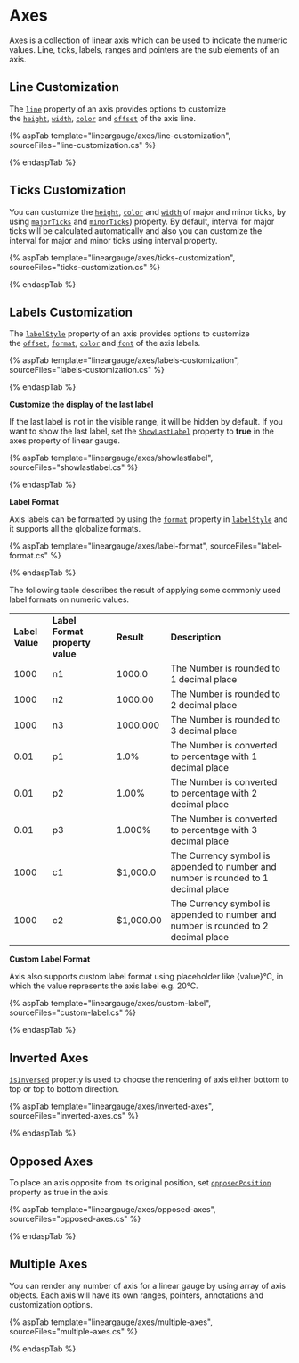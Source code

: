 # Axes

Axes is a collection of linear axis which can be used to indicate the numeric values. Line, ticks, labels, ranges and pointers are the sub elements of an axis.

## Line Customization

The [`line`](https://help.syncfusion.com/cr/aspnetcore-js2/Syncfusion.EJ2.LinearGauge.LinearGaugeLine.html) property of an axis provides options to customize the [`height`](https://help.syncfusion.com/cr/aspnetcore-js2/Syncfusion.EJ2.LinearGauge.LinearGaugeLine.html#Syncfusion_EJ2_LinearGauge_LinearGaugeLine_Height), [`width`](https://help.syncfusion.com/cr/aspnetcore-js2/Syncfusion.EJ2.LinearGauge.LinearGaugeLine.html#Syncfusion_EJ2_LinearGauge_LinearGaugeLine_Width), [`color`](https://help.syncfusion.com/cr/aspnetcore-js2/Syncfusion.EJ2.LinearGauge.LinearGaugeLine.html#Syncfusion_EJ2_LinearGauge_LinearGaugeLine_Color) and [`offset`](https://help.syncfusion.com/cr/aspnetcore-js2/Syncfusion.EJ2.LinearGauge.LinearGaugeLine.html#Syncfusion_EJ2_LinearGauge_LinearGaugeLine_Offset) of the axis line.

{% aspTab template="lineargauge/axes/line-customization", sourceFiles="line-customization.cs" %}

{% endaspTab %}

## Ticks Customization

You can customize the [`height`](https://help.syncfusion.com/cr/aspnetcore-js2/Syncfusion.EJ2.LinearGauge.LinearGaugeTick.html#Syncfusion_EJ2_LinearGauge_LinearGaugeTick_Height), [`color`](https://help.syncfusion.com/cr/aspnetcore-js2/Syncfusion.EJ2.LinearGauge.LinearGaugeTick.html#Syncfusion_EJ2_LinearGauge_LinearGaugeTick_Color) and [`width`](https://help.syncfusion.com/cr/aspnetcore-js2/Syncfusion.EJ2.LinearGauge.LinearGaugeTick.html#Syncfusion_EJ2_LinearGauge_LinearGaugeTick_Width) of major and minor ticks, by using [`majorTicks`](https://help.syncfusion.com/cr/aspnetcore-js2/Syncfusion.EJ2.LinearGauge.LinearGaugeTick.html) and [`minorTicks`](https://help.syncfusion.com/cr/aspnetcore-js2/Syncfusion.EJ2.LinearGauge.LinearGaugeTick.html)) property. By default, interval for major ticks will be calculated automatically and also you can customize the interval for major and minor ticks using interval property.

<!-- markdownlint-disable MD036 -->

{% aspTab template="lineargauge/axes/ticks-customization", sourceFiles="ticks-customization.cs" %}

{% endaspTab %}

## Labels Customization

The [`labelStyle`](https://help.syncfusion.com/cr/aspnetcore-js2/Syncfusion.EJ2.LinearGauge.LinearGaugeLabel.html) property of an axis provides options to
customize the [`offset`](https://help.syncfusion.com/cr/aspnetcore-js2/Syncfusion.EJ2.LinearGauge.LinearGaugeLabel.html#Syncfusion_EJ2_LinearGauge_LinearGaugeLabel_Offset), [`format`](https://help.syncfusion.com/cr/aspnetcore-js2/Syncfusion.EJ2.LinearGauge.LinearGaugeLabel.html#Syncfusion_EJ2_LinearGauge_LinearGaugeLabel_Format), [`color`](https://help.syncfusion.com/cr/aspnetcore-js2/Syncfusion.EJ2.LinearGauge.LinearGaugeLabel.html) and [`font`](https://help.syncfusion.com/cr/aspnetcore-js2/Syncfusion.EJ2.LinearGauge.LinearGaugeLabel.html#Syncfusion_EJ2_LinearGauge_LinearGaugeLabel_Font) of the axis labels.

<!-- markdownlint-disable MD036 -->

{% aspTab template="lineargauge/axes/labels-customization", sourceFiles="labels-customization.cs" %}

{% endaspTab %}

**Customize the display of the last label**

If the last label is not in the visible range, it will be hidden by default. If you want to show the last label, set the [`ShowLastLabel`](https://help.syncfusion.com/cr/aspnetcore-js2/Syncfusion.EJ2.LinearGauge.LinearGaugeAxis.html#Syncfusion_EJ2_LinearGauge_LinearGaugeAxis_ShowLastLabel) property to **true** in the axes property of linear gauge.

<!-- markdownlint-disable MD036 -->

{% aspTab template="lineargauge/axes/showlastlabel", sourceFiles="showlastlabel.cs" %}

{% endaspTab %}

<!-- markdownlint-disable MD036 -->

**Label Format**

Axis labels can be formatted by using the [`format`](https://help.syncfusion.com/cr/aspnetcore-js2/Syncfusion.EJ2.LinearGauge.LinearGaugeLabel.html#Syncfusion_EJ2_LinearGauge_LinearGaugeLabel_Format) property in [`labelStyle`](https://help.syncfusion.com/cr/aspnetcore-js2/Syncfusion.EJ2.LinearGauge.LinearGaugeLabel.html) and it supports all the globalize formats.

{% aspTab template="lineargauge/axes/label-format", sourceFiles="label-format.cs" %}

{% endaspTab %}

The following table describes the result of applying some commonly used label formats on numeric values.

<!-- markdownlint-disable MD033 -->
<table>
<tr>
<td><b>Label Value</b></td>
<td><b>Label Format property value</b></td>
<td><b>Result </b></td>
<td><b>Description </b></td>
</tr>
<tr>
<td>1000</td>
<td>n1</td>
<td>1000.0</td>
<td>The Number is rounded to 1 decimal place</td>
</tr>
<tr>
<td>1000</td>
<td>n2</td>
<td>1000.00</td>
<td>The Number is rounded to 2 decimal place</td>
</tr>
<tr>
<td>1000</td>
<td>n3</td>
<td>1000.000</td>
<td>The Number is rounded to 3 decimal place</td>
</tr>
<tr>
<td>0.01</td>
<td>p1</td>
<td>1.0%</td>
<td>The Number is converted to percentage with 1 decimal place</td>
</tr>
<tr>
<td>0.01</td>
<td>p2</td>
<td>1.00%</td>
<td>The Number is converted to percentage with 2 decimal place</td>
</tr>
<tr>
<td>0.01</td>
<td>p3</td>
<td>1.000%</td>
<td>The Number is converted to percentage with 3 decimal place</td>
</tr>
<tr>
<td>1000</td>
<td>c1</td>
<td>$1,000.0</td>
<td>The Currency symbol is appended to number and number is rounded to 1 decimal place</td>
</tr>
<tr>
<td>1000</td>
<td>c2</td>
<td>$1,000.00</td>
<td>The Currency symbol is appended to number and number is rounded to 2 decimal place</td>
</tr>
</table>

<!-- markdownlint-disable MD036 -->

**Custom Label Format**

Axis also supports custom label format using placeholder like {value}°C, in which the value represents the axis label e.g. 20°C.

{% aspTab template="lineargauge/axes/custom-label", sourceFiles="custom-label.cs" %}

{% endaspTab %}

## Inverted Axes

[`isInversed`](https://help.syncfusion.com/cr/aspnetcore-js2/Syncfusion.EJ2.LinearGauge.LinearGaugeAxis.html#Syncfusion_EJ2_LinearGauge_LinearGaugeAxis_IsInversed) property is used to choose the rendering of axis either bottom to top or top to bottom direction.

{% aspTab template="lineargauge/axes/inverted-axes", sourceFiles="inverted-axes.cs" %}

{% endaspTab %}

## Opposed Axes

To place an axis opposite from its original position, set [`opposedPosition`](https://help.syncfusion.com/cr/aspnetcore-js2/Syncfusion.EJ2.LinearGauge.LinearGaugeAxis.html#Syncfusion_EJ2_LinearGauge_LinearGaugeAxis_OpposedPosition) property as true in the axis.

{% aspTab template="lineargauge/axes/opposed-axes", sourceFiles="opposed-axes.cs" %}

{% endaspTab %}

## Multiple Axes

You can render any number of axis for a linear gauge by using array of axis objects.
Each axis will have its own ranges, pointers, annotations and customization options.

{% aspTab template="lineargauge/axes/multiple-axes", sourceFiles="multiple-axes.cs" %}

{% endaspTab %}
